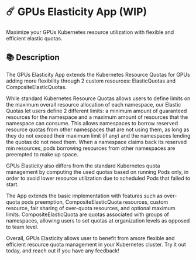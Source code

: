 # ☄️ GPUs Elasticity App (WIP)
Maximize your GPUs Kubernetes resource utilization with flexible and efficient elastic quotas.

## 📚 Description
The GPUs Elasticity App extends the Kubernetes Resource Quotas for GPUs adding more flexibility through 2 custom resources: ElasticQuotas and CompositeElasticQuotas.

While standard Kubernetes Resource Quotas allows users to define limits on the maximum overall resource allocation of each namespace, our Elastic Quotas let users define 2 different limits: a minimum amount of guaranteed resources for the namespace and a maximum amount of resources that the namespace can consume. This allows namespaces to borrow reserved resource quotas from other namespaces that are not using them, as long as they do not exceed their maximum limit (if any) and the namespaces lending the quotas do not need them. When a namespace claims back its reserved min resources, pods borrowing resources from other namespaces are preempted to make up space.

GPUs Elasticity also differs from the standard Kubernetes quota management by computing the used quotas based on running Pods only, in order to avoid lower resource utilization due to scheduled Pods that failed to start.

The App extends the basic implementation with features such as over-quota pods preemption, CompositeElasticQuota resources, custom resource, fair sharing of over-quota resources, and optional maximum limits. CompositeElasticQuota are quotas associated with groups of namespaces, allowing users to set quotas at organization levels as opposed to team level.

Overall, GPUs Elasticity allows user to benefit from amore flexible and efficient resource quota management in your Kubernetes cluster. Try it out today, and reach out if you have any feedback!

